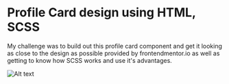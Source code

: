 # Profile Card design using HTML, SCSS

My challenge was to build out this profile card component and get it looking as close to the design as possible provided by frontendmentor.io as well as getting to know how SCSS works and use it's advantages.

![Alt text](https://i.imgur.com/UmX1dLa.png "Optional Title")
